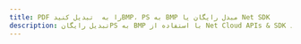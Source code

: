 ---title: PDF را به  تبدیل کنیدBMP، PS به BMP مبدل رایگان یا Net SDKdescription: تبدیل رایگانPS به BMP با استفاده از Net Cloud APIs & SDK همچنین اسناد PDF را در Cloud ایجاد، ویرایش و رندر کنید.---